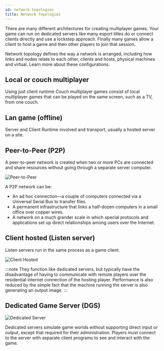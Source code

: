 ```yaml
---
id: network-topologies
title: Network Topologies
---
```


There are many different architectures for creating multiplayer games. Your game can run on
dedicated servers like many esport titles do or connect clients directly and use a lockstep approach.
Finally many games allow a client to host a game and then other players to join that session.

Network topology defines the way a network is arranged, including how links and nodes relate to each other, clients and hosts, physical machines and virtual. Learn more about these configurations.

## Local or couch multiplayer

Using just client runtime 
Couch multiplayer games consist of local multiplayer games that can be played on the same screen, such as a TV, from one couch.

## Lan game (offline) 

Server and Client Runtime involved and transport, usually a hosted server on a site.

## Peer-to-Peer (P2P)

A peer-to-peer network is created when two or more PCs are connected and share resources without going through a separate server computer. 

![Peer-to-Peer](/img/peer2peer1.png)

A P2P network can be:
- An ad hoc connection—a couple of computers connected via a Universal Serial Bus to transfer files.
- A permanent infrastructure that links a half-dozen computers in a small office over copper wires. 
- A network on a much grander scale in which special protocols and applications set up direct relationships among users over the Internet.

## Client hosted (Listen server)

Listen servers run in the same process as a game client. 

![Client Hosted](/img/client-hosted.png)

:::note
They function like dedicated servers, but typically have the disadvantage of having to communicate with remote players over the residential internet connection of the hosting player. Performance is also reduced by the simple fact that the machine running the server is also generating an output image. 
:::

## Dedicated Game Server (DGS)

![Dedicated Server](/img/ded_server.png)

Dedicated servers simulate game worlds without supporting direct input or output, except that required for their administration. Players must connect to the server with separate client programs to see and interact with the game.





